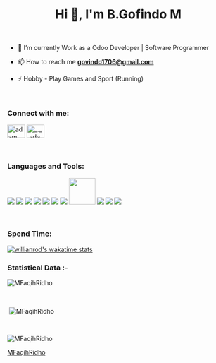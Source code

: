 <h1 align="center">Hi 👋, I'm B.Gofindo M</h1>

<br>

- 🌱 I’m currently Work as a Odoo Developer | Software Programmer

- 📫 How to reach me **govindo1706@gmail.com**

- ⚡ Hobby - Play Games and Sport (Running)

<br>

<h3 align="left">Connect with me:</h3>
<p align="left">
  <a href="https://www.linkedin.com/in/bgofindo-malau/" target="blank"><img align="center"
      src="https://raw.githubusercontent.com/rahuldkjain/github-profile-readme-generator/master/src/images/icons/Social/linked-in-alt.svg"
      alt="adam pithewan" height="30" width="40" /></a>
  <a href="https://www.instagram.com/gfnd.17/" target="blank"><img align="center"
      src="https://raw.githubusercontent.com/rahuldkjain/github-profile-readme-generator/master/src/images/icons/Social/instagram.svg"
      alt="_._.adam._" height="30" width="40" /></a>
</p>

<br>

<h3 align="left">Languages and Tools:</h3>
<p align="left">
<a target="_blank" href="https://icons8.com/icon/13441/python"><img src="https://img.icons8.com/color/48/000000/python.png"/></a>
<a target="_blank" href="https://icons8.com/icon/21278/css3"><img src="https://img.icons8.com/color/48/000000/css3.png"/></a>
<a target="_blank" href="https://icons8.com/icon/108784/javascript"><img src="https://img.icons8.com/color/48/000000/javascript--v1.png"/></a>
<a target="_blank" href="https://icons8.com/icon/Nlsua06Gvxel/react"><img src="https://img.icons8.com/ultraviolet/40/000000/react--v1.png"/></a>
<a target="_blank" href="https://icons8.com/icon/rY6agKizO9eb/vue-js"><img src="https://img.icons8.com/color/48/000000/vue-js.png"/></a>
<a target="_blank" href="https://icons8.com/icon/84710/bootstrap"><img src="https://img.icons8.com/color/48/000000/bootstrap.png"/></a>
<a target="_blank" href="https://icons8.com/icon/gFw7X5Tbl3ss/material-ui"><img src="https://img.icons8.com/color/48/000000/material-ui.png"/></a>
<img width=60 src="https://i.postimg.cc/hvqdSWq4/tailwind-css.png">
<a target="_blank" href="https://icons8.com/icon/9OGIyU8hrxW5/visual-studio-code-2019"><img src="https://img.icons8.com/color/48/000000/visual-studio-code-2019.png"/></a>
<a target="_blank" href="https://icons8.com/icon/KIcFwp9MNQL5/postman-api"><img src="https://img.icons8.com/wired/40/000000/postman-api.png"/></a>
<a target="_blank" href="https://icons8.com/icon/20906/git"><img src="https://img.icons8.com/color/48/000000/git.png"/></a>
</p>

<br>

<h3>Spend Time:</h3>

[![willianrod's wakatime stats](https://github-readme-stats.vercel.app/api/wakatime?username=mfaqihridho)](https://github-readme-stats.vercel.app/api/wakatime?username=mfaqihridho)

<h3>Statistical Data :-</h3>
<p><img align="center"
    src="https://github-readme-stats.vercel.app/api/top-langs?username=MFaqihRidho&show_icons=true&theme=monokai"
    alt="MFaqihRidho" 
    bg_color=#808080/></p>

<br>

<p>&nbsp;<img align="center" src="https://github-readme-stats.vercel.app/api?username=MFaqihRidho&theme=monokai&show_icons=true"
    alt="MFaqihRidho" /></p>

<br>

<p><img align="center" src="https://github-readme-streak-stats.herokuapp.com/?user=MFaqihRidho&theme=monokai&date_format=M%20j%5B%2C%20Y%5D" alt="MFaqihRidho" /></p>

[MFaqihRidho](https://github.com/MFaqihRidho)
